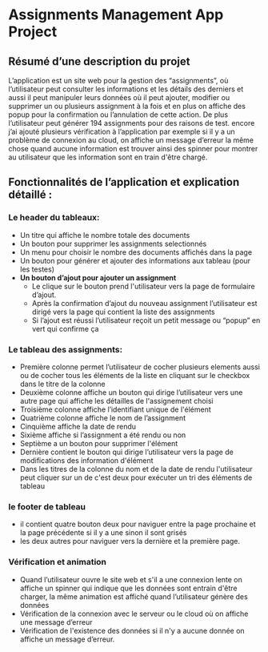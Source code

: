 # Assignments Management App Project
## **Résumé d’une description du projet**
L’application est un site web pour la gestion des “assignments”, où l’utilisateur peut consulter les informations et les détails des derniers et aussi il peut manipuler leurs données où il peut ajouter, modifier ou supprimer un ou plusieurs assignment à la fois et en plus on affiche des popup pour la confirmation ou l’annulation de cette action. De plus l’utilisateur peut générer 194 assignments pour des raisons de test. encore j’ai ajouté plusieurs vérification à l’application par exemple si il y a un problème de connexion au cloud, on affiche un message d’erreur la même chose quand aucune information est trouver ainsi des spinner pour montrer au utilisateur que les information sont en train d'être chargé.

## **Fonctionnalités de l’application et explication détaillé :**

### Le header du tableaux:
* Un titre qui affiche le nombre totale des documents
* Un bouton pour supprimer les assignments selectionnés
* Un menu pour choisir le nombre des documents affichés dans la page
* Un bouton pour générer et ajouter des informations aux tableau (pour les testes)
* **Un bouton d’ajout pour ajouter un assignment**
    * Le clique sur le bouton prend l'utilisateur vers la page de formulaire d’ajout.
    * Après la confirmation d’ajout du nouveau assignment l’utilisateur est dirigé vers la page qui contient la liste des assignments
    * Si l’ajout est réussi l’utilisateur reçoit un petit message ou “popup” en vert qui confirme ça
### **Le tableau des assignments:**

* Première colonne permet l’utilisateur de cocher plusieurs elements aussi ou de cocher tous les éléments de la liste en cliquant sur le checkbox dans le titre de la colonne
* Deuxième colonne affiche un bouton qui dirige l’utilisateur vers une autre page qui affiche les détailles de l'assignement choisi
* Troisième colonne affiche l’identifiant unique de l'élément
* Quatrième colonne affiche le nom de l’assignment
* Cinquième affiche la date de rendu
* Sixième affiche si l’assignment a été rendu ou non
* Septième a un bouton pour supprimer l'élément
* Dernière contient le bouton qui dirige l’utilisateur vers la page de modifications des information d'élément
* Dans les titres de la colonne du nom et de la date de rendu l'utilisateur peut cliquer sur un de c'est deux pour exécuter un tri des éléments de tableau

### le footer de tableau
* il contient quatre bouton deux pour naviguer entre la page prochaine et la page précédente si il y a une sinon il sont grisés
* les deux autres pour naviguer vers la dernière et la première page.
### Vérification et animation
* Quand l’utilisateur ouvre le site web et s'il a une connexion lente on affiche un spinner qui indique que les données sont entrain d'être charger, la même animation est affiché quand l’utilisateur génère des données
* Vérification de la connexion avec le serveur ou le cloud où on affiche une message d’erreur
* Vérification de l'existence des données si il n'y a aucune donnée on affiche un message d’erreur.

